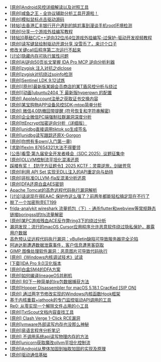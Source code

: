 + [[原创]Android风控详细解读以及对照工具](https://bbs.kanxue.com/thread-286120.htm)
+ [[原创]咸鱼之王 - 全协议辅助分析工具开源啦！](https://bbs.kanxue.com/thread-286907.htm)
+ [[原创]模拟鼠标点击驱动源码](https://bbs.kanxue.com/thread-286960.htm)
+ [[转帖]去香港汇丰银行开户遇到的尴尬事到漫谈手机root环境检测](https://bbs.kanxue.com/thread-285754.htm)
+ [[原创]分享一个游戏外挂编写教程](https://bbs.kanxue.com/thread-286912.htm)
+ [[转帖]0基础C/C++逆向32位/64位游戏外挂编写-过保护-驱动开发视频教程](https://bbs.kanxue.com/thread-286955.htm)
+ [[原创]读写键鼠绘制驱动开源分享 没雪币了，来讨个口子](https://bbs.kanxue.com/thread-286756.htm)
+ [修改关键call后程序第二次运行不起来](https://bbs.kanxue.com/thread-286975.htm)
+ [[讨论]隐藏内存可执行属性问题](https://bbs.kanxue.com/thread-283493.htm)
+ [[原创]AI逆向50页长文掌握 IDA Pro MCP 逆向分析利器](https://bbs.kanxue.com/thread-286813.htm)
+ [[原创]zygisk 注入对抗之dlclose](https://bbs.kanxue.com/thread-286801.htm)
+ [[原创]zygisk对抗绕过soinfo检测](https://bbs.kanxue.com/thread-286980.htm)
+ [[原创]Sentinel LDK 9.12试炼](https://bbs.kanxue.com/thread-286836.htm)
+ [[原创][原创]最新版某姆会员商店的某T盾风控分析与绕过](https://bbs.kanxue.com/thread-286243.htm)
+ [[原创][动画]ubuntu2404 下 最新版hyperpwn 的配置](https://bbs.kanxue.com/thread-286978.htm)
+ [[原创] AppleAccount注册之获取证书交换内容](https://bbs.kanxue.com/thread-285944.htm)
+ [[原创]某宝购物APP设备风控SDK-mtop简单分析](https://bbs.kanxue.com/thread-284241.htm)
+ [[原创] 微信4.0防撤回带提醒 (符号恢复和字符串解密)](https://bbs.kanxue.com/thread-286611.htm)
+ [[原创]企业微信PC端强制拉群漏洞深度分析](https://bbs.kanxue.com/thread-286616.htm)
+ [[原创]ttEncrypt加密逆向分析（详细版）](https://bbs.kanxue.com/thread-286273.htm)
+ [[原创]unidbg直接调用tiktok so生成签名](https://bbs.kanxue.com/thread-285623.htm)
+ [[原创]unidbg读写跟踪还原X-Gorgon](https://bbs.kanxue.com/thread-285586.htm)
+ [[原创]你想有多pwn(入门第一章)](https://bbs.kanxue.com/thread-284127.htm)
+ [[求助]flexlm 87654321大法不得要领](https://bbs.kanxue.com/thread-286898.htm)
+ [[公告]看雪·第九届安全开发者峰会（SDC 2025）议题征集中](https://bbs.kanxue.com/thread-285672.htm)
+ [[原创]OLLVM控制流平坦化混淆还原](https://bbs.kanxue.com/thread-286151.htm)
+ [踩楼有奖！【防守方征题令】2025 KCTF：灵霄逆旅，剑破苍穹](https://bbs.kanxue.com/thread-286311.htm)
+ [[原创]利用 API Set 实现无DLL注入的API重定向与劫持](https://bbs.kanxue.com/thread-286823.htm)
+ [[原创]非标准OLLVM-fla反混淆分析还原](https://bbs.kanxue.com/thread-286549.htm)
+ [[原创]DFA还原白盒AES密钥](https://bbs.kanxue.com/thread-280749.htm)
+ [Apache Tomcat的高危远程代码执行漏洞解析](https://bbs.kanxue.com/thread-286985.htm)
+ [[讨论]话说现在得EAAC 保护咋这么强了？前两年都能轻松搞定现在不行了](https://bbs.kanxue.com/thread-286847.htm)
+ [脱了一个加密狗壳ET199](https://bbs.kanxue.com/thread-261904.htm)
+ [frida-analykit   wireshark 流量抓包（下）- 通杀flutter和webview等常规静态链接boringssl的tls流量解密](https://bbs.kanxue.com/thread-286620.htm)
+ [[原创]某PC游戏残血ACE反作弊ring3下的绕过分析](https://bbs.kanxue.com/thread-284667.htm)
+ [漏洞发现：流行的macOS Cursor应用程序允许恶意软件绕过隐私保护，暴露用户数据](https://bbs.kanxue.com/thread-286987.htm)
+ [高危预认证远程代码执行漏洞：vBulletin缺陷可导致服务器完全沦陷](https://bbs.kanxue.com/thread-286986.htm)
+ [阿迪达斯遭遇数据泄露事件，客户信息遭黑客窃取](https://bbs.kanxue.com/thread-286991.htm)
+ [GIMP 图像处理软件漏洞：恶意图片可导致代码执行](https://bbs.kanxue.com/thread-286989.htm)
+ [[原创]《Windows内核调试技术》试读](https://bbs.kanxue.com/thread-276169.htm)
+ [[下载]IDA Pro 9.0汉化版本](https://bbs.kanxue.com/thread-286332.htm)
+ [[原创]白盒SM4的DFA方案](https://bbs.kanxue.com/thread-285292.htm)
+ [[原创]如何编译lineageOS并刷机](https://bbs.kanxue.com/thread-286426.htm)
+ [[原创] R0下一种简单的Irp包数据捕获方法](https://bbs.kanxue.com/thread-285317.htm)
+ [[原创]Hopper Disassembler for macOS 5.18.1 CracKed [SIP ON]](https://bbs.kanxue.com/thread-286687.htm)
+ [[原创] 通过两字节修改实现的Windows内核函数Hook框架](https://bbs.kanxue.com/thread-286868.htm)
+ [基于内核重载+iathook的专门监控驱动API调用的工具](https://bbs.kanxue.com/thread-280452.htm)
+ [Re0: 从零实现一个解除文件占用的小工具](https://bbs.kanxue.com/thread-278910.htm)
+ [[原创]TxtScout文档内容查找工具](https://bbs.kanxue.com/thread-286393.htm)
+ [[原创] Clash Verge 1-Click RCE漏洞](https://bbs.kanxue.com/thread-286909.htm)
+ [[原创]vmware外部读写内存也没那么神秘](https://bbs.kanxue.com/thread-284956.htm)
+ [[原创]易语言程序分析笔记](https://bbs.kanxue.com/thread-274503.htm)
+ [[原创] 不调用系统api读写物理内存的方法](https://bbs.kanxue.com/thread-279103.htm)
+ [[原创]unicorn获取魔改ollvm平坦化控制流](https://bbs.kanxue.com/thread-286992.htm)
+ [[原创]Android从整体加固到抽取加固的实现及原理](https://bbs.kanxue.com/thread-286929.htm)
+ [[原创]驱动通信基础](https://bbs.kanxue.com/thread-284623.htm)
